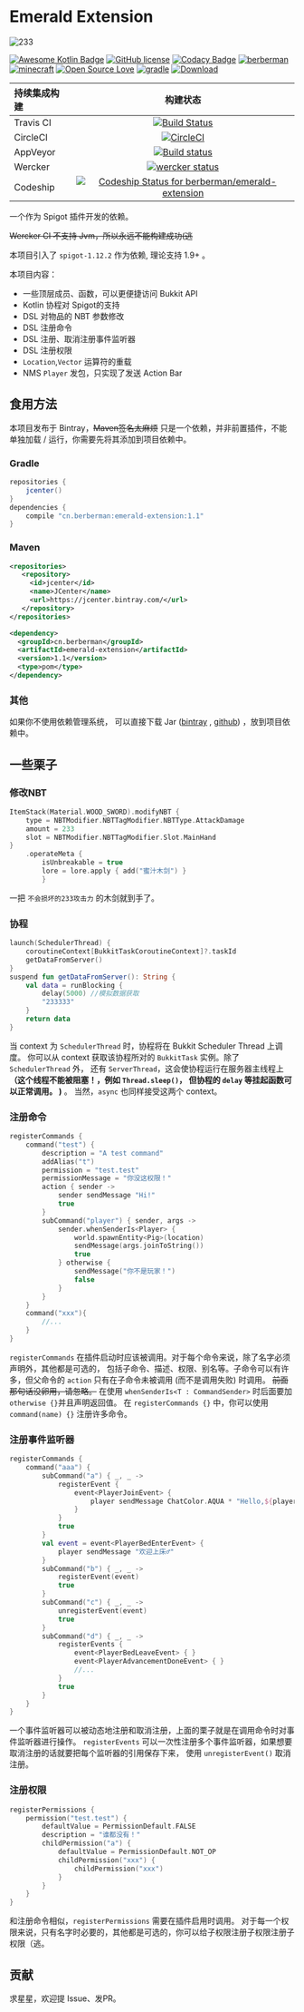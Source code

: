 # Emerald Extension
![233](https://d1u5p3l4wpay3k.cloudfront.net/minecraft_zh_gamepedia/6/6a/Emerald.png?version=c18f3d42d9893b84e783362697408421)

[![Awesome Kotlin Badge](https://kotlin.link/awesome-kotlin.svg)](https://github.com/KotlinBy/awesome-kotlin)
[![GitHub license](https://img.shields.io/badge/license-Apache%20License%202.0-blue.svg?style=flat)](http://www.apache.org/licenses/LICENSE-2.0)
  [![Codacy Badge](https://api.codacy.com/project/badge/Grade/7b4f22765ae44af4bd84103daddb00c7)](https://www.codacy.com/app/berberman/emerald-extension?utm_source=github.com&amp;utm_medium=referral&amp;utm_content=berberman/emerald-extension&amp;utm_campaign=Badge_Grade)
 [![berberman](https://img.shields.io/badge/powered_by-berberman-orange.svg)](https://github.com/berberman)
 [![minecraft](https://img.shields.io/badge/minecraft-1.12.2-yellowgreen.svg)](https://www.spigotmc.org/)
 [![Open Source Love](https://badges.frapsoft.com/os/v1/open-source.svg?v=103)](https://github.com/berberman/emerald-extension)
 [![gradle](https://img.shields.io/badge/gradle-4.4-brightgreen.svg)](https://gradle.org/)
  [ ![Download](https://api.bintray.com/packages/berberman/maven/emerald-extension/images/download.svg) ](https://bintray.com/berberman/maven/emerald-extension/_latestVersion)

持续集成构建|构建状态
:---|:---:
Travis CI|[![Build Status](https://travis-ci.org/berberman/emerald-extension.svg?branch=master)](https://travis-ci.org/berberman/emerald-extension)
CircleCI|[![CircleCI](https://circleci.com/gh/berberman/emerald-extension.svg?style=svg)](https://circleci.com/gh/berberman/emerald-extension)
AppVeyor|[![Build status](https://ci.appveyor.com/api/projects/status/o1x1hh6xx6koh4v0?svg=true)](https://ci.appveyor.com/project/berberman/emerald-extension)
Wercker|[![wercker status](https://app.wercker.com/status/820a6a6b02261bd3bfe88b9b5a066dce/s/master "wercker status")](https://app.wercker.com/project/byKey/820a6a6b02261bd3bfe88b9b5a066dce)
Codeship|[ ![Codeship Status for berberman/emerald-extension](https://app.codeship.com/projects/350b4220-ec8e-0135-f54a-6e606d5d3d05/status?branch=master)](https://app.codeship.com/projects/270349)

一个作为 Spigot 插件开发的依赖。

~~Wercker CI 不支持 Jvm，所以永远不能构建成功(逃~~

本项目引入了 `spigot-1.12.2` 作为依赖, 理论支持 1.9+ 。

本项目内容：
* 一些顶层成员、函数，可以更便捷访问 Bukkit API
* Kotlin 协程对 Spigot的支持
* DSL 对物品的 NBT 参数修改
* DSL 注册命令
* DSL 注册、取消注册事件监听器
* DSL 注册权限
* `Location`,`Vector` 运算符的重载
* NMS `Player` 发包，只实现了发送 Action Bar

## 食用方法
本项目发布于 Bintray，~~Maven签名太麻烦~~ 只是一个依赖，并非前置插件，不能单独加载 / 运行，你需要先将其添加到项目依赖中。
### Gradle
```groovy
repositories {
    jcenter()
}
dependencies {
    compile "cn.berberman:emerald-extension:1.1"
}
```
### Maven
```xml
<repositories>
   <repository>
     <id>jcenter</id>
     <name>JCenter</name>
     <url>https://jcenter.bintray.com/</url>
   </repository>
</repositories>

<dependency>
  <groupId>cn.berberman</groupId>
  <artifactId>emerald-extension</artifactId>
  <version>1.1</version>
  <type>pom</type>
</dependency>
```
### 其他
如果你不使用依赖管理系统，
可以直接下载 Jar ([bintray](https://bintray.com/berberman/maven/emerald-extension/_latestVersion) ,
[github](https://github.com/berberman/emerald-extension/releases)) ，放到项目依赖中。
## 一些栗子
### 修改NBT
```kotlin
ItemStack(Material.WOOD_SWORD).modifyNBT {
    type = NBTModifier.NBTTagModifier.NBTType.AttackDamage
	amount = 233
	slot = NBTModifier.NBTTagModifier.Slot.MainHand
}
    .operateMeta {
  		isUnbreakable = true
  	    lore = lore.apply { add("蜜汁木剑") }
  	    }
```
一把 `不会损坏的233攻击力` 的木剑就到手了。
### 协程
```kotlin
launch(SchedulerThread) {
	coroutineContext[BukkitTaskCoroutineContext]?.taskId
	getDataFromServer()
}
suspend fun getDataFromServer(): String {
    val data = runBlocking {
	    delay(5000) //模拟数据获取
	    "233333"
	}
    return data
}
```
当 context 为 `SchedulerThread` 时，协程将在 Bukkit Scheduler Thread 上调度。
你可以从 context 获取该协程所对的 `BukkitTask` 实例。除了`SchedulerThread` 外，
还有 `ServerThread`，这会使协程运行在服务器主线程上 **（这个线程不能被阻塞！，例如 `Thread.sleep()`，
但协程的 `delay` 等挂起函数可以正常调用。 )** 。
当然，`async` 也同样接受这两个 context。
### 注册命令
```kotlin
registerCommands {
    command("test") {
		description = "A test command"
		addAlias("t")
		permission = "test.test"
		permissionMessage = "你没这权限！"
		action { sender ->
			sender sendMessage "Hi!"
			true
		}
		subCommand("player") { sender, args ->
			sender.whenSenderIs<Player> {
				world.spawnEntity<Pig>(location)
				sendMessage(args.joinToString())
				true
			} otherwise {
				sendMessage("你不是玩家！")
				false
			}
		}
	}
	command("xxx"){
		//...
	}
}
```
`registerCommands` 在插件启动时应该被调用。对于每个命令来说，除了名字必须声明外，其他都是可选的，
包括子命令、描述、权限、别名等。子命令可以有许多，但父命令的 `action` 只有在子命令未被调用 (而不是调用失败) 时调用。
~~前面那句话没卵用，请忽略。~~ 在使用 `whenSenderIs<T : CommandSender>` 时后面要加 `otherwise {}`并且声明返回值。
在 `registerCommands {}` 中，你可以使用 `command(name) {}` 注册许多命令。
### 注册事件监听器
```kotlin
registerCommands {
	command("aaa") {
		subCommand("a") { _, _ ->
			registerEvent {
				event<PlayerJoinEvent> {
					player sendMessage ChatColor.AQUA * "Hello,${player.name}!"
				}
			}
			true
		}
		val event = event<PlayerBedEnterEvent> {
			player sendMessage "欢迎上床♂"
		}
		subCommand("b") { _, _ ->
    		registerEvent(event)
			true
		}
		subCommand("c") { _, _ ->
			unregisterEvent(event)
			true
		}
		subCommand("d") { _, _ ->
			registerEvents {
				event<PlayerBedLeaveEvent> { }
				event<PlayerAdvancementDoneEvent> { }
				//...
			}
			true
		}
	}
}
```
一个事件监听器可以被动态地注册和取消注册，上面的栗子就是在调用命令时对事件监听器进行操作。
`registerEvents` 可以一次性注册多个事件监听器，如果想要取消注册的话就要把每个监听器的引用保存下来，
使用 `unregisterEvent()` 取消注册。
### 注册权限
```kotlin
registerPermissions {
	permission("test.test") {
		defaultValue = PermissionDefault.FALSE
		description = "谁都没有！"
		childPermission("a") {
			defaultValue = PermissionDefault.NOT_OP
			childPermission("xxx") {
				childPermission("xxx")
			}
		}
	}
}
```
和注册命令相似，`registerPermissions` 需要在插件启用时调用。
对于每一个权限来说，只有名字时必要的，其他都是可选的，你可以给子权限注册子权限注册子权限（逃。
## 贡献
求星星，欢迎提 Issue、发PR。
